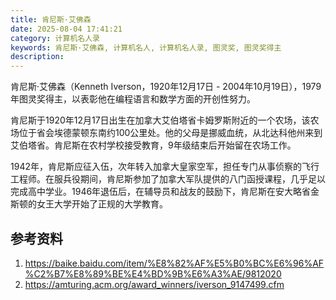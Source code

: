 ```yaml
---
title: 肯尼斯·艾佛森
date: 2025-08-04 17:41:21
category: 计算机名人录
keywords: 肯尼斯·艾佛森, 计算机名人, 计算机名人录, 图灵奖, 图灵奖得主
description: 
---
```


肯尼斯·艾佛森（Kenneth Iverson，1920年12月17日 - 2004年10月19日），1979年图灵奖得主，以表彰他在编程语言和数学方面的开创性努力。

肯尼斯于1920年12月17日出生在加拿大艾伯塔省卡姆罗斯附近的一个农场，该农场位于省会埃德蒙顿东南约100公里处。他的父母是挪威血统，从北达科他州来到艾伯塔省。肯尼斯在农村学校接受教育，9年级结束后开始留在农场工作。

1942年，肯尼斯应征入伍，次年转入加拿大皇家空军，担任专门从事侦察的飞行工程师。在服兵役期间，肯尼斯参加了加拿大军队提供的八门函授课程，几乎足以完成高中学业。1946年退伍后，在辅导员和战友的鼓励下，肯尼斯在安大略省金斯顿的女王大学开始了正规的大学教育。

## 参考资料
1. https://baike.baidu.com/item/%E8%82%AF%E5%B0%BC%E6%96%AF%C2%B7%E8%89%BE%E4%BD%9B%E6%A3%AE/9812020
2. https://amturing.acm.org/award_winners/iverson_9147499.cfm